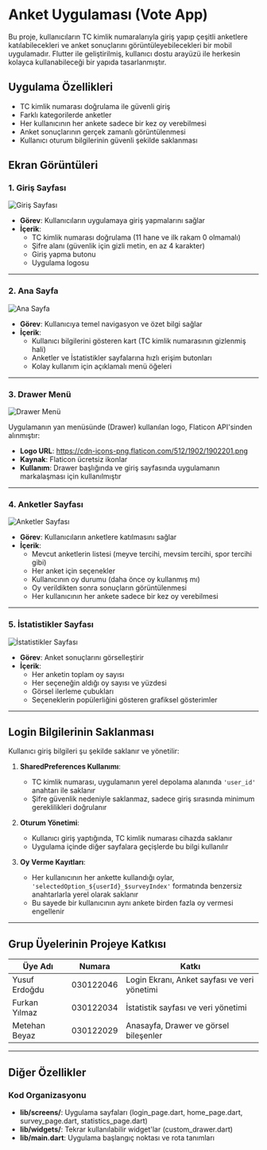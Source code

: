 # Anket Uygulaması (Vote App)

Bu proje, kullanıcıların TC kimlik numaralarıyla giriş yapıp çeşitli anketlere katılabilecekleri ve anket sonuçlarını görüntüleyebilecekleri bir mobil uygulamadır. Flutter ile geliştirilmiş, kullanıcı dostu arayüzü ile herkesin kolayca kullanabileceği bir yapıda tasarlanmıştır.

## Uygulama Özellikleri

- TC kimlik numarası doğrulama ile güvenli giriş
- Farklı kategorilerde anketler
- Her kullanıcının her ankete sadece bir kez oy verebilmesi
- Anket sonuçlarının gerçek zamanlı görüntülenmesi
- Kullanıcı oturum bilgilerinin güvenli şekilde saklanması

## Ekran Görüntüleri

### 1. Giriş Sayfası
![Giriş Sayfası](images/login.png)

- **Görev**: Kullanıcıların uygulamaya giriş yapmalarını sağlar
- **İçerik**:
  - TC kimlik numarası doğrulama (11 hane ve ilk rakam 0 olmamalı)
  - Şifre alanı (güvenlik için gizli metin, en az 4 karakter)
  - Giriş yapma butonu
  - Uygulama logosu
---

### 2. Ana Sayfa
![Ana Sayfa](images/home.png)

- **Görev**: Kullanıcıya temel navigasyon ve özet bilgi sağlar
- **İçerik**:
  - Kullanıcı bilgilerini gösteren kart (TC kimlik numarasının gizlenmiş hali)
  - Anketler ve İstatistikler sayfalarına hızlı erişim butonları
  - Kolay kullanım için açıklamalı menü öğeleri

---

### 3. Drawer Menü
![Drawer Menü](images/drawer.png)

Uygulamanın yan menüsünde (Drawer) kullanılan logo, Flaticon API'sinden alınmıştır:
- **Logo URL**: https://cdn-icons-png.flaticon.com/512/1902/1902201.png
- **Kaynak**: Flaticon ücretsiz ikonlar
- **Kullanım**: Drawer başlığında ve giriş sayfasında uygulamanın markalaşması için kullanılmıştır

---

### 4. Anketler Sayfası
![Anketler Sayfası](images/surveys.png)

- **Görev**: Kullanıcıların anketlere katılmasını sağlar
- **İçerik**:
  - Mevcut anketlerin listesi (meyve tercihi, mevsim tercihi, spor tercihi gibi)
  - Her anket için seçenekler
  - Kullanıcının oy durumu (daha önce oy kullanmış mı)
  - Oy verildikten sonra sonuçların görüntülenmesi
  - Her kullanıcının her ankete sadece bir kez oy verebilmesi

---

### 5. İstatistikler Sayfası
![İstatistikler Sayfası](images/statistics.png)

- **Görev**: Anket sonuçlarını görselleştirir
- **İçerik**:
  - Her anketin toplam oy sayısı
  - Her seçeneğin aldığı oy sayısı ve yüzdesi
  - Görsel ilerleme çubukları
  - Seçeneklerin popülerliğini gösteren grafiksel gösterimler

---

## Login Bilgilerinin Saklanması

Kullanıcı giriş bilgileri şu şekilde saklanır ve yönetilir:

1. **SharedPreferences Kullanımı**:
   - TC kimlik numarası, uygulamanın yerel depolama alanında `'user_id'` anahtarı ile saklanır
   - Şifre güvenlik nedeniyle saklanmaz, sadece giriş sırasında minimum gereklilikleri doğrulanır

2. **Oturum Yönetimi**:
   - Kullanıcı giriş yaptığında, TC kimlik numarası cihazda saklanır
   - Uygulama içinde diğer sayfalara geçişlerde bu bilgi kullanılır

3. **Oy Verme Kayıtları**:
   - Her kullanıcının her ankette kullandığı oylar, `'selectedOption_${userId}_$surveyIndex'` formatında benzersiz anahtarlarla yerel olarak saklanır
   - Bu sayede bir kullanıcının aynı ankete birden fazla oy vermesi engellenir

---

## Grup Üyelerinin Projeye Katkısı

|     Üye Adı     |   Numara  |                    Katkı                     |
|-----------------|-----------|----------------------------------------------|
| Yusuf Erdoğdu   | 030122046 | Login Ekranı, Anket sayfası ve veri yönetimi |
| Furkan Yılmaz   | 030122034 | İstatistik sayfası ve veri yönetimi          |
| Metehan Beyaz   | 030122029 | Anasayfa, Drawer ve görsel bileşenler        |

---

## Diğer Özellikler

### Kod Organizasyonu
- **lib/screens/**: Uygulama sayfaları (login_page.dart, home_page.dart, survey_page.dart, statistics_page.dart)
- **lib/widgets/**: Tekrar kullanılabilir widget'lar (custom_drawer.dart)
- **lib/main.dart**: Uygulama başlangıç noktası ve rota tanımları
